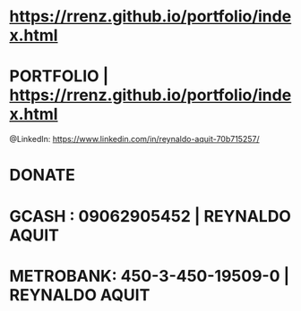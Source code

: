 # https://rrenz.github.io/portfolio/index.html

# PORTFOLIO | https://rrenz.github.io/portfolio/index.html

@LinkedIn: https://www.linkedin.com/in/reynaldo-aquit-70b715257/

# DONATE 

# GCASH : 09062905452 | REYNALDO AQUIT

# METROBANK: 450-3-450-19509-0 | REYNALDO AQUIT

